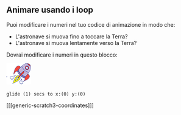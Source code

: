 ## Animare usando i loop

Puoi modificare i numeri nel tuo codice di animazione in modo che:

+ L'astronave si muova fino a toccare la Terra?
+ L'astronave si muova lentamente verso la Terra?

Dovrai modificare i numeri in questo blocco:

![Sprite 'Rocketship'](images/sprite-spaceship.png)

```blocks3
glide (1) secs to x:(0) y:(0)
```

[[[generic-scratch3-coordinates]]]